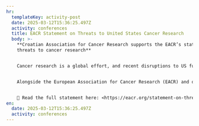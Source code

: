 ```yaml
---
hr:
  templateKey: activity-post
  date: 2025-03-12T15:36:25.497Z
  activity: conferences
  title: EACR Statement on Threats to United States Cancer Research
  body: >-
    **Croatian Association for Cancer Research supports the EACR’s statement on
    threats to cancer research**


    Cancer research is a global effort, and recent disruptions to US funding and infrastructure have far-reaching consequences. These challenges threaten not only US-based researchers but also international collaboration and the progress of life-saving cancer research and treatment.


    Alongside the European Association for Cancer Research (EACR) and other organizations, we stand in solidarity with our US colleagues and call for sustainable solutions to protect global cancer research.


    🔗 Read the full statement here: <https://eacr.org/statement-on-threats-to-research>
en:
  date: 2025-03-12T15:36:25.497Z
  activity: conferences
---
```

